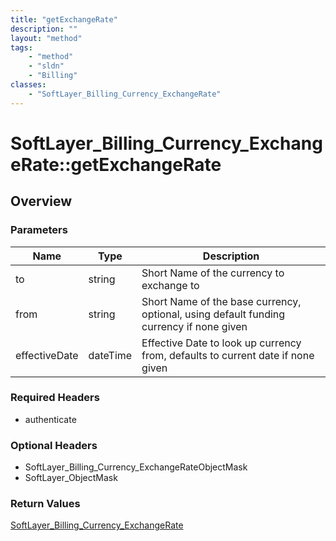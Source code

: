 ```yaml
---
title: "getExchangeRate"
description: ""
layout: "method"
tags:
    - "method"
    - "sldn"
    - "Billing"
classes:
    - "SoftLayer_Billing_Currency_ExchangeRate"
---
```

# SoftLayer_Billing_Currency_ExchangeRate::getExchangeRate
## Overview 


### Parameters 
|Name | Type | Description |
| --- | --- | --- |
|to| string| Short Name of the currency to exchange to|
|from| string| Short Name of the base currency, optional, using default funding currency if none given|
|effectiveDate| dateTime| Effective Date to look up currency from, defaults to current date if none given|


### Required Headers
* authenticate

### Optional Headers
* SoftLayer_Billing_Currency_ExchangeRateObjectMask
* SoftLayer_ObjectMask

### Return Values
<a href='/reference/datatypes/SoftLayer_Billing_Currency_ExchangeRate'>SoftLayer_Billing_Currency_ExchangeRate </a>

